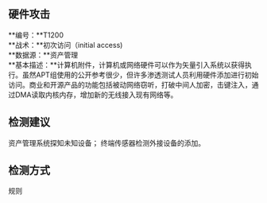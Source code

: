 ## 硬件攻击  
**编号：**T1200  
**战术：**初次访问（initial access)  
**数据源：**资产管理  
**基本描述：**计算机附件，计算机或网络硬件可以作为矢量引入系统以获得执行。虽然APT组使用的公开参考很少，但许多渗透测试人员利用硬件添加进行初始访问。商业和开源产品的功能包括被动网络窃听，打破中间人加密，击键注入，通过DMA读取内核内存，增加新的无线接入现有网络等。  
## 检测建议  
资产管理系统探知未知设备；
终端传感器检测外接设备的添加。  
## 检测方式  
规则
